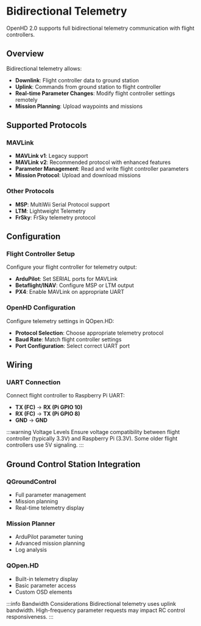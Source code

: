 # Bidirectional Telemetry

OpenHD 2.0 supports full bidirectional telemetry communication with flight controllers.

## Overview

Bidirectional telemetry allows:
- **Downlink**: Flight controller data to ground station
- **Uplink**: Commands from ground station to flight controller
- **Real-time Parameter Changes**: Modify flight controller settings remotely
- **Mission Planning**: Upload waypoints and missions

## Supported Protocols

### MAVLink
- **MAVLink v1**: Legacy support
- **MAVLink v2**: Recommended protocol with enhanced features
- **Parameter Management**: Read and write flight controller parameters
- **Mission Protocol**: Upload and download missions

### Other Protocols
- **MSP**: MultiWii Serial Protocol support
- **LTM**: Lightweight Telemetry
- **FrSky**: FrSky telemetry protocol

## Configuration

### Flight Controller Setup
Configure your flight controller for telemetry output:
- **ArduPilot**: Set SERIAL ports for MAVLink
- **Betaflight/INAV**: Configure MSP or LTM output
- **PX4**: Enable MAVLink on appropriate UART

### OpenHD Configuration
Configure telemetry settings in QOpen.HD:
- **Protocol Selection**: Choose appropriate telemetry protocol
- **Baud Rate**: Match flight controller settings
- **Port Configuration**: Select correct UART port

## Wiring

### UART Connection
Connect flight controller to Raspberry Pi UART:
- **TX (FC)** → **RX (Pi GPIO 10)**
- **RX (FC)** → **TX (Pi GPIO 8)**
- **GND** → **GND**

:::warning Voltage Levels
Ensure voltage compatibility between flight controller (typically 3.3V) and Raspberry Pi (3.3V). Some older flight controllers use 5V signaling.
:::

## Ground Control Station Integration

### QGroundControl
- Full parameter management
- Mission planning
- Real-time telemetry display

### Mission Planner
- ArduPilot parameter tuning
- Advanced mission planning
- Log analysis

### QOpen.HD
- Built-in telemetry display
- Basic parameter access
- Custom OSD elements

:::info Bandwidth Considerations
Bidirectional telemetry uses uplink bandwidth. High-frequency parameter requests may impact RC control responsiveness.
:::